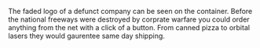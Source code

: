 The faded logo of a defunct company can be seen on the container. Before the national freeways were destroyed by corprate warfare you could order anything from the net with a click of a button. From canned pizza to orbital lasers they would gaurentee same day shipping.
